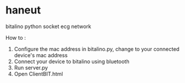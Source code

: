 # haneut
bitalino python socket ecg network

How to :
1. Configure the mac address in bitalino.py, change to your connected device's mac address
2. Connect your device to bitalino using bluetooth
3. Run server.py
4. Open ClientBIT.html
